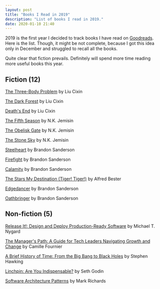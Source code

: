 ```yaml
---
layout: post
title: "Books I Read in 2019"
description: "List of books I read in 2019."
date: 2020-01-10 21:40
---
```


2019 is the first year I decided to track books I have read on [Goodreads](https://www.goodreads.com/user/show/106745400-alexander). Here is the list. Though, it might be not complete, because I got this idea only in December and struggled to recall all the books.

Quite clear that fiction prevails. Definitely will spend more time reading more useful books this year.

## Fiction (12)

[The Three-Body Problem](https://www.goodreads.com/book/show/20518872-the-three-body-problem?from_search=true&qid=BxeN1oZGoN&rank=1) by Liu Cixin

[The Dark Forest](https://www.goodreads.com/book/show/23168817-the-dark-forest) by Liu Cixin

[Death's End](https://www.goodreads.com/book/show/25451264-death-s-end) by Liu Cixin

[The Fifth Season](https://www.goodreads.com/book/show/19161852-the-fifth-season) by N.K. Jemisin

[The Obelisk Gate](https://www.goodreads.com/book/show/26228034-the-obelisk-gate) by N.K. Jemisin

[The Stone Sky](https://www.goodreads.com/book/show/31817749-the-stone-sky) by N.K. Jemisin

[Steelheart](https://www.goodreads.com/book/show/17182126-steelheart?ac=1&from_search=true&qid=H7mG4q2El6&rank=1) by Brandon Sanderson

[Firefight](https://www.goodreads.com/book/show/15704459-firefight) by Brandon Sanderson 

[Calamity](https://www.goodreads.com/book/show/15704486-calamity) by Brandon Sanderson 

[The Stars My Destination (Tiger! Tiger!)](https://www.goodreads.com/book/show/333867.The_Stars_My_Destination?from_search=true&qid=HnWcH3OYcP&rank=1) by Alfred Bester

[Edgedancer](https://www.goodreads.com/book/show/34703445-edgedancer?from_search=true&qid=C0VXtDiG2V&rank=1) by Brandon Sanderson

[Oathbringer](https://www.goodreads.com/book/show/34002132-oathbringer) by Brandon Sanderson

## Non-fiction (5)

[Release It!: Design and Deploy Production-Ready Software](https://www.goodreads.com/book/show/1069827.Release_It_?from_search=true&qid=lTJCUq8zik&rank=1~) by Michael T. Nygard

[The Manager's Path: A Guide for Tech Leaders Navigating Growth and Change](https://www.goodreads.com/book/show/33369254-the-manager-s-path?ac=1&from_search=true&qid=J6eTeMNatA&rank=1) by Camille Fournier

[A Brief History of Time: From the Big Bang to Black Holes](https://www.goodreads.com/book/show/32853566-a-brief-history-of-time) by Stephen Hawking

[Linchpin: Are You Indispensable?](https://www.goodreads.com/book/show/7155145-linchpin?ac=1&from_search=true&qid=pCQag4hXGg&rank=2) by Seth Godin

[Software Architecture Patterns](https://www.goodreads.com/book/show/25091671-software-architecture-patterns?ac=1&from_search=true&qid=lit3pk38L9&rank=1) by Mark Richards
